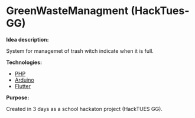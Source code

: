 # GreenWasteManagment (HackTues-GG)

__Idea description:__<br>

System for managemet of trash witch indicate when it is full.

__Technologies:__
- [PHP](https://www.php.net/)<br>
- [Arduino](https://www.arduino.cc/)
- [Flutter](https://flutter.dev/)

__Purpose:__<br>

Created in 3 days as a school hackaton project (HackTUES GG).
